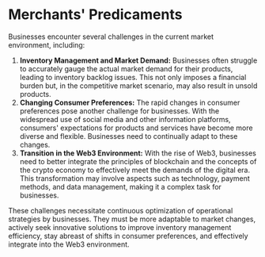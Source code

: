 # Merchants' Predicaments

Businesses encounter several challenges in the current market environment, including:

1. **Inventory Management and Market Demand:** Businesses often struggle to accurately gauge the actual market demand for their products, leading to inventory backlog issues. This not only imposes a financial burden but, in the competitive market scenario, may also result in unsold products.
2. **Changing Consumer Preferences:** The rapid changes in consumer preferences pose another challenge for businesses. With the widespread use of social media and other information platforms, consumers' expectations for products and services have become more diverse and flexible. Businesses need to continually adapt to these changes.
3. **Transition in the Web3 Environment:** With the rise of Web3, businesses need to better integrate the principles of blockchain and the concepts of the crypto economy to effectively meet the demands of the digital era. This transformation may involve aspects such as technology, payment methods, and data management, making it a complex task for businesses.

These challenges necessitate continuous optimization of operational strategies by businesses. They must be more adaptable to market changes, actively seek innovative solutions to improve inventory management efficiency, stay abreast of shifts in consumer preferences, and effectively integrate into the Web3 environment.
